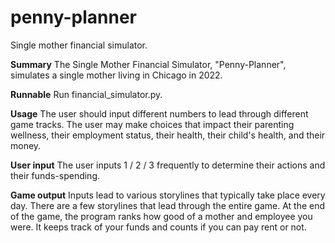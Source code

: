 # penny-planner
Single mother financial simulator.

**Summary**
The Single Mother Financial Simulator, "Penny-Planner", simulates a single mother living in Chicago in 2022.

**Runnable**
Run financial_simulator.py.

**Usage**
The user should input different numbers to lead through different game tracks. The user may make choices that impact their parenting wellness, their employment status, their health, their child's health, and their money.

**User input**
The user inputs 1 / 2 / 3 frequently to determine their actions and their funds-spending.

**Game output**
Inputs lead to various storylines that typically take place every day. There are a few storylines that lead through the entire game. At the end of the game, the program ranks how good of a mother and employee you were. It keeps track of your funds and counts if you can pay rent or not.
